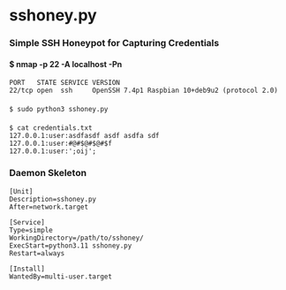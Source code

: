 # sshoney.py
### Simple SSH Honeypot for Capturing Credentials

#### $ nmap -p 22 -A localhost -Pn
    PORT   STATE SERVICE VERSION
    22/tcp open  ssh     OpenSSH 7.4p1 Raspbian 10+deb9u2 (protocol 2.0)
####
    $ sudo python3 sshoney.py
####
    $ cat credentials.txt 
    127.0.0.1:user:asdfasdf asdf asdfa sdf
    127.0.0.1:user:#@#$@#$@#$f
    127.0.0.1:user:';oij';

### Daemon Skeleton

    [Unit]
    Description=sshoney.py
    After=network.target

    [Service]
    Type=simple
    WorkingDirectory=/path/to/sshoney/
    ExecStart=python3.11 sshoney.py
    Restart=always

    [Install]
    WantedBy=multi-user.target
